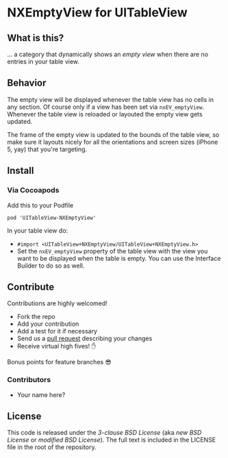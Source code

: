 # NXEmptyView for UITableView

## What is this?

... a category that dynamically shows an _empty view_ when there are no entries in your table view.

## Behavior

The empty view will be displayed whenever the table view has no cells in any section. Of course only if a view has been set via `nxEV_emptyView`.
Whenever the table view is reloaded or layouted the empty view gets updated.

The frame of the empty view is updated to the bounds of the table view, so make sure it layouts nicely for all the orientations and screen sizes (iPhone 5, yay) that you're targeting.

## Install

### Via Cocoapods

Add this to your Podfile

    pod 'UITableView-NXEmptyView'

In your table view do:

- `#import <UITableView+NXEmptyView/UITableView+NXEmptyView.h>`
- Set the `nxEV_emptyView` property of the table view with the view you want to be displayed when the table is empty.
You can use the Interface Builder to do so as well.

## Contribute

Contributions are highly welcomed!

- Fork the repo
- Add your contribution
- Add a test for it if necessary
- Send us a [pull request](https://github.com/nxtbgthng/UITableView-NXEmptyView/pull/new/master) describing your changes
- Receive virtual high fives! :hand:

Bonus points for feature branches :sunglasses:

### Contributors

- Your name here?


## License

This code is released under the _3-clause BSD License_ (aka _new BSD License_ or _modified BSD License_).
The full text is included in the LICENSE file in the root of the repository.
